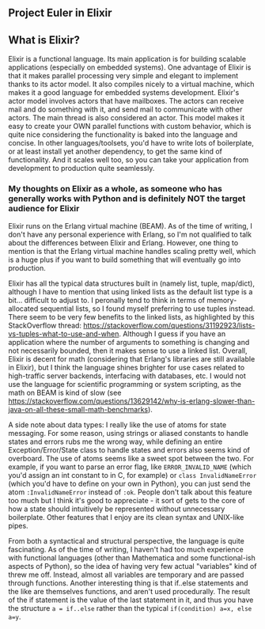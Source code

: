 ## Project Euler in Elixir

## What is Elixir?

Elixir is a functional language. Its main application is for building scalable applications (especially on embedded systems). One advantage of Elixir is that it makes parallel processing very simple and elegant to implement thanks to its actor model. It also compiles nicely to a virtual machine, which makes it a good language for embedded systems development. Elixir's actor model involves actors that have mailboxes. The actors can receive mail and do something with it, and send mail to communicate with other actors. The main thread is also considered an actor. This model makes it easy to create your OWN parallel functions with custom behavior, which is quite nice considering the functionality is baked into the language and concise. In other languages/toolsets, you'd have to write lots of boilerplate, or at least install yet another dependency, to get the same kind of functionality. And it scales well too, so you can take your application from development to production quite seamlessly.

### My thoughts on Elixir as a whole, as someone who has generally works with Python and is definitely NOT the target audience for Elixir

Elixir runs on the Erlang virtual machine (BEAM). As of the time of writing, I don't have any personal experience with Erlang, so I'm not qualified to talk about the differences between Elixir and Erlang. However, one thing to mention is that the Erlang virtual machine handles scaling pretty well, which is a huge plus if you want to build something that will eventually go into production.

Elixir has all the typical data structures built in (namely list, tuple, map/dict), although I have to mention that using linked lists as the default list type is a bit... difficult to adjust to. I peronally tend to think in terms of memory-allocated sequential lists, so I found myself preferring to use tuples instead. There seem to be very few benefits to the linked lists, as highlighted by this StackOverflow thread: https://stackoverflow.com/questions/31192923/lists-vs-tuples-what-to-use-and-when. Although I guess if you have an application where the number of arguments to something is changing and not necessarily bounded, then it makes sense to use a linked list. Overall, Elixir is decent for math (considering that Erlang's libraries are still available in Elixir), but I think the language shines brighter for use cases related to high-traffic server backends, interfacing with databases, etc. I would not use the language for scientific programming or system scripting, as the math on BEAM is kind of slow (see https://stackoverflow.com/questions/13629142/why-is-erlang-slower-than-java-on-all-these-small-math-benchmarks).

A side note about data types: I really like the use of atoms for state messaging. For some reason, using strings or aliased constants to handle states and errors rubs me the wrong way, while defining an entire Exception/Error/State class to handle states and errors also seems kind of overboard. The use of atoms seems like a sweet spot between the two. For example, if you want to parse an error flag, like `ERROR_INVALID_NAME` (which you'd assign an int constant to in C, for example) or `class InvalidNameError` (which you'd have to define on your own in Python), you can just send the atom `:InvalidNameError` instead of `:ok`. People don't talk about this feature too much but I think it's good to appreciate - it sort of gets to the core of how a state should intuitively be represented without unnecessary boilerplate. Other features that I enjoy are its clean syntax and UNIX-like pipes.

From both a syntactical and structural perspective, the language is quite fascinating. As of the time of writing, I haven't had too much experience with functional languages (other than Mathematica and some functional-ish aspects of Python), so the idea of having very few actual "variables" kind of threw me off. Instead, almost all variables are temporary and are passed through functions. Another interesting thing is that if..else statements and the like are themselves functions, and aren't used procedurally. The result of the if statement is the value of the last statement in it, and thus you have the structure `a = if..else` rather than the typical `if(condition) a=x, else a=y`.
